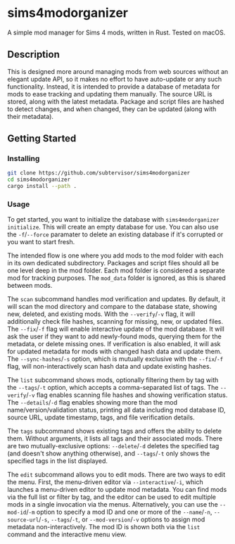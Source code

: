 # sims4modorganizer

A simple mod manager for Sims 4 mods, written in Rust. Tested on macOS.

## Description

This is designed more around managing mods from web sources without an elegant update API, so it makes no effort to have auto-update or any such functionality. Instead, it is intended to provide a database of metadata for mods to ease tracking and updating them manually. The source URL is stored, along with the latest metadata. Package and script files are hashed to detect changes, and when changed, they can be updated (along with their metadata).

## Getting Started

### Installing

```bash
git clone https://github.com/subtervisor/sims4modorganizer
cd sims4modorganizer
cargo install --path .
```

### Usage

To get started, you want to initialize the database with `sims4modorganizer initialize`. This will create an empty database for use. You can also use the `-f`/`--force` paramater to delete an existing database if it's corrupted or you want to start fresh.

The intended flow is one where you add mods to the mod folder with each in its own dedicated subdirectory. Packages and script files should all be one level deep in the mod folder. Each mod folder is considered a separate mod for tracking purposes. The `mod_data` folder is ignored, as this is shared between mods.

The `scan` subcommand handles mod verification and updates. By default, it will scan the mod directory and compare to the database state, showing new, deleted, and existing mods. With the `--verify`/`-v` flag, it will additionally check file hashes, scanning for missing, new, or updated files. The `--fix`/`-f` flag will enable interactive update of the mod database. It will ask the user if they want to add newly-found mods, querying them for the metadata, or delete missing ones. If verification is also enabled, it will ask for updated metadata for mods with changed hash data and update them. The `--sync-hashes`/`-s` option, which is mutually exclusive with the `--fix`/`-f` flag, will non-interactively scan hash data and update existing hashes.

The `list` subcommand shows mods, optionally filtering them by tag with the `--tags`/`-t` option, which accepts a comma-separated list of tags. The `--verify`/`-v` flag enables scanning file hashes and showing verification status. The `--details`/`-d` flag enables showing more than the mod name/version/validation status, printing all data including mod database ID, source URL, update timestamp, tags, and file verification details.

The `tags` subcommand shows existing tags and offers the ability to delete them. Without arguments, it lists all tags and their associated mods. There are two mutually-exclusive options: `--delete`/`-d` deletes the specified tag (and doesn't show anything otherwise), and `--tags`/`-t` only shows the specified tags in the list displayed.

The `edit` subcommand allows you to edit mods. There are two ways to edit the menu. First, the menu-driven editor via `--interactive`/`-i`, which launches a menu-driven editor to update mod metadata. You can find mods via the full list or filter by tag, and the editor can be used to edit multiple mods in a single invocation via the menus. Alternatively, you can use the `--mod-id`/`-m` option to specify a mod ID and one or more of the `--name`/`-n`, `--source-url`/`-s`, `--tags`/`-t`, or `--mod-version`/`-v` options to assign mod metadata non-interactively. The mod ID is shown both via the `list` command and the interactive menu view.